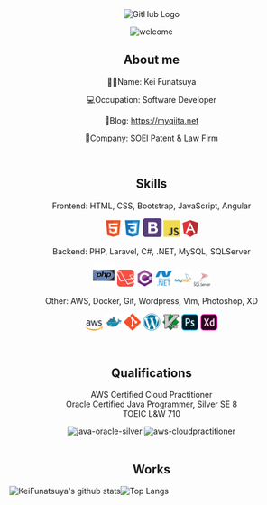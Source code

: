 <div align="center">
<img src="https://user-images.githubusercontent.com/45201545/99141222-83983780-268c-11eb-90eb-ba70d213d088.gif" alt="GitHub Logo" width="150" height="150" />

![welcome](https://user-images.githubusercontent.com/45201545/99147983-7436df80-26c8-11eb-9c63-3a2c981ce93f.gif)

<h2>About me</h2>

🦸‍♂️Name: Kei Funatsuya

💻Occupation: Software Developer

📖Blog: https://myqiita.net

🏢Company: SOEI Patent & Law Firm

<br>
<h2>Skills</h2>

Frontend: HTML, CSS, Bootstrap, JavaScript, Angular

<img src = 'https://github.com/jimbaran5601406/jimbaran5601406/blob/master/images/html.svg' width='30'/> <img src = 'https://github.com/jimbaran5601406/jimbaran5601406/blob/master/images/css.svg' width='30'/> <img src = 'https://github.com/jimbaran5601406/jimbaran5601406/blob/master/images/bootstrap.svg' width='33'/> <img src = 'https://github.com/jimbaran5601406/jimbaran5601406/blob/master/images/js.svg' width='30'/> <img src = 'https://github.com/jimbaran5601406/jimbaran5601406/blob/master/images/angular.svg' width='28'/>

Backend: PHP, Laravel, C#, .NET, MySQL, SQLServer

<img src = 'https://github.com/jimbaran5601406/jimbaran5601406/blob/master/images/php.svg' width='40'/> <img src = 'https://github.com/jimbaran5601406/jimbaran5601406/blob/master/images/laravel.svg' width='30'/> <img src = 'https://github.com/jimbaran5601406/jimbaran5601406/blob/master/images/csharp.svg' width='30'/> <img src = 'https://github.com/jimbaran5601406/jimbaran5601406/blob/master/images/microsoft-dotnet.svg' width='30'/> <img src = 'https://github.com/jimbaran5601406/jimbaran5601406/blob/master/images/mysql.svg' width='30'/> <img src = 'https://github.com/jimbaran5601406/jimbaran5601406/blob/master/images/sql-server.svg' width='30'/>

Other: AWS, Docker, Git, Wordpress, Vim, Photoshop, XD

<img src = 'https://github.com/jimbaran5601406/jimbaran5601406/blob/master/images/aws.svg' width='30'/> <img src = 'https://github.com/jimbaran5601406/jimbaran5601406/blob/master/images/docker.svg' width='30'/> <img src = 'https://github.com/jimbaran5601406/jimbaran5601406/blob/master/images/git.svg' width='30'/> <img src = 'https://github.com/jimbaran5601406/jimbaran5601406/blob/master/images/wordpress.svg' width='30'/> <img src = 'https://github.com/jimbaran5601406/jimbaran5601406/blob/master/images/vim.svg' width='30'/> <img src = 'https://github.com/jimbaran5601406/jimbaran5601406/blob/master/images/adobe-photoshop.svg' width='30'/> <img src = 'https://github.com/jimbaran5601406/jimbaran5601406/blob/master/images/adobe-adobe-xd.svg' width='30'/>

<br>
<h2>Qualifications</h2>

AWS Certified Cloud Practitioner<br>
Oracle Certified Java Programmer, Silver SE 8<br>
TOEIC L&W 710<br>

<img width="100" alt="java-oracle-silver" src="https://user-images.githubusercontent.com/45201545/99142189-38832200-2696-11eb-8104-ffaffe1f985b.png">
<img width="100" alt="aws-cloudpractitioner" src="https://user-images.githubusercontent.com/45201545/99142190-39b44f00-2696-11eb-9604-921072ce9c6d.png">

<br>
<br>
<h2>Works</h2>

<a href="https://github.com/jim/github-readme-stats">
<img align="left" src="https://github-readme-stats.vercel.app/api?username=jimbaran5601406&count_private=true&theme=slateorange&bg_color=30,c9d6ff,e2e2e2&show_icons=true" alt="KeiFunatsuya's github stats">
</a>
<a href="https://github.com/jim/github-readme-stats">
<img align="left" src="https://github-readme-stats.vercel.app/api/top-langs/?username=jimbaran5601406&theme=slateorange&bg_color=30,c9d6ff,e2e2e2&count_private=true" alt="Top Langs">
</a>

</div>
